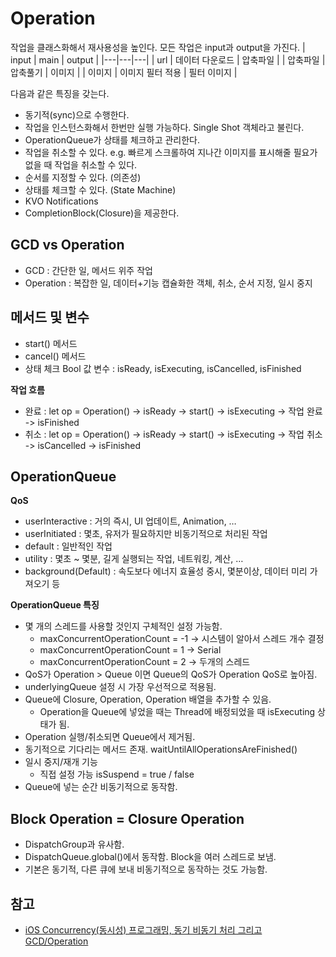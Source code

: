 # Operation

작업을 클래스화해서 재사용성을 높인다. 모든 작업은 input과 output을 가진다.
| input | main | output |
|---|---|---|
| url | 데이터 다운로드 | 압축파일 |
| 압축파일 | 압축풀기 | 이미지 |
| 이미지 | 이미지 필터 적용 | 필터 이미지 |   
    
다음과 같은 특징을 갖는다.
- 동기적(sync)으로 수행한다.
- 작업을 인스턴스화해서 한번만 실행 가능하다. Single Shot 객체라고 불린다.
- OperationQueue가 상태를 체크하고 관리한다.
- 작업을 취소할 수 있다. e.g. 빠르게 스크롤하여 지나간 이미지를 표시해줄 필요가 없을 때 작업을 취소할 수 있다.
- 순서를 지정할 수 있다. (의존성)
- 상태를 체크할 수 있다. (State Machine)
- KVO Notifications
- CompletionBlock(Closure)을 제공한다.
   
## GCD vs Operation
- GCD : 간단한 일, 메서드 위주 작업
- Operation : 복잡한 일, 데이터+기능 캡슐화한 객체, 취소, 순서 지정, 일시 중지

## 메서드 및 변수
- start() 메서드
- cancel() 메서드
- 상태 체크 Bool 값 변수 : isReady, isExecuting, isCancelled, isFinished

**작업 흐름**
- 완료 : let op = Operation() -> isReady -> start() -> isExecuting -> 작업 완료 -> isFinished
- 취소 : let op = Operation() -> isReady -> start() -> isExecuting -> 작업 취소 -> isCancelled -> isFinished

## OperationQueue

**QoS**
- userInteractive : 거의 즉시, UI 업데이트, Animation, …
- userInitiated : 몇초, 유저가 필요하지만 비동기적으로 처리된 작업
- default : 일반적인 작업
- utility : 몇초 ~ 몇분, 길게 실행되는 작업, 네트워킹, 계산, …
- background(Default) : 속도보다 에너지 효율성 중시, 몇분이상, 데이터 미리 가져오기 등

**OperationQueue 특징**
- 몇 개의 스레드를 사용할 것인지 구체적인 설정 가능함.
  - maxConcurrentOperationCount = -1  -> 시스템이 알아서 스레드 개수 결정
  - maxConcurrentOperationCount = 1	-> Serial
  - maxConcurrentOperationCount = 2	-> 두개의 스레드
- QoS가 Operation > Queue 이면 Queue의 QoS가 Operation QoS로 높아짐.
- underlyingQueue 설정 시 가장 우선적으로 적용됨.
- Queue에 Closure, Operation, Operation 배열을 추가할 수 있음.
  - Operation을 Queue에 넣었을 때는 Thread에 배정되었을 때 isExecuting 상태가 됨.
- Operation 실행/취소되면 Queue에서 제거됨.
- 동기적으로 기다리는 메서드 존재. waitUntilAllOperationsAreFinished()
- 일시 중지/재개 기능
  - 직접 설정 가능 isSuspend = true / false
- Queue에 넣는 순간 비동기적으로 동작함.

## Block Operation = Closure Operation
- DispatchGroup과 유사함.
- DispatchQueue.global()에서 동작함. Block을 여러 스레드로 보냄.
- 기본은 동기적, 다른 큐에 보내 비동기적으로 동작하는 것도 가능함. 

## 참고
- [iOS Concurrency(동시성) 프로그래밍, 동기 비동기 처리 그리고 GCD/Operation](https://inf.run/6Ctr)
